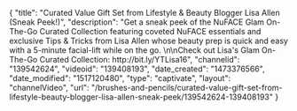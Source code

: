 {
    "title": "Curated Value Gift Set from Lifestyle & Beauty Blogger Lisa Allen (Sneak Peek!)",
    "description": "Get a sneak peek of the NuFACE Glam On-The-Go Curated Collection featuring coveted NuFACE essentials and exclusive Tips & Tricks from Lisa Allen whose beauty prep is quick and easy with a 5-minute facial-lift while on the go. \n\nCheck out Lisa's Glam On-The-Go Curated Collection: http:\/\/bit.ly\/YTLisa16",
    "channelid": "139542624",
    "videoid": "139408193",
    "date_created": "1473376566",
    "date_modified": "1517120480",
    "type": "captivate",
    "layout": "channelVideo",
    "url": "\/brushes-and-pencils\/curated-value-gift-set-from-lifestyle-beauty-blogger-lisa-allen-sneak-peek\/139542624-139408193"
}